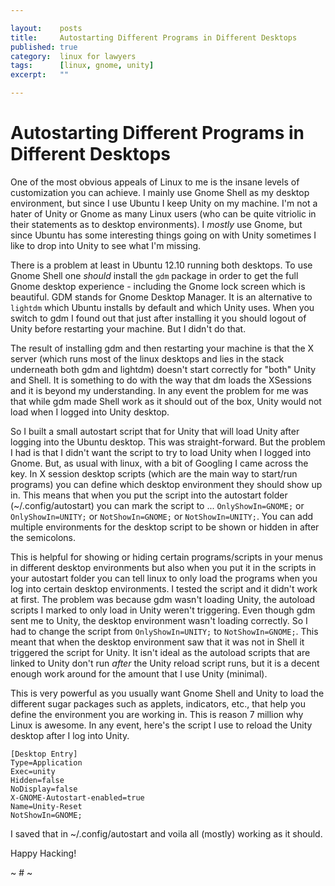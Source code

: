 ```yaml
---

layout:    posts
title:     Autostarting Different Programs in Different Desktops
published: true
category:  linux for lawyers
tags:      [linux, gnome, unity]
excerpt:   ""

---
```


# Autostarting Different Programs in Different Desktops

One of the most obvious appeals of Linux to me is the insane levels of customization you can achieve. I mainly use Gnome Shell as my desktop environment, but since I use Ubuntu I keep Unity on my machine. I'm not a hater of Unity or Gnome as many Linux users (who can be quite vitriolic in their statements as to desktop environments). I *mostly* use Gnome, but since Ubuntu has some interesting things going on with Unity sometimes I like to drop into Unity to see what I'm missing.

There is a problem at least in Ubuntu 12.10 running both desktops. To use Gnome Shell one *should* install the `gdm` package in order to get the full Gnome desktop experience - including the Gnome lock screen which is beautiful. GDM stands for Gnome Desktop Manager. It is an alternative to `lightdm` which Ubuntu installs by default and which Unity uses. When you switch to gdm I found out that just after installing it you should logout of Unity before restarting your machine. But I didn't do that.

The result of installing gdm and then restarting your machine is that the X server (which runs most of the linux desktops and lies in the stack underneath both gdm and lightdm) doesn't start correctly for "both" Unity and Shell. It is something to do with the way that dm loads the XSessions and it is beyond my understanding. In any event the problem for me was that while gdm made Shell work as it should out of the box, Unity would not load when I logged into Unity desktop.

So I built a small autostart script that for Unity that will load Unity after logging into the Ubuntu desktop. This was straight-forward. But the problem I had is that I didn't want the script to try to load Unity when I logged into Gnome. But, as usual with linux, with a bit of Googling I came across the key. In X session desktop scripts (which are the main way to start/run programs) you can define which desktop environment they should show up in. This means that when you put the script into the autostart folder (~/.config/autostart) you can mark the script to ... `OnlyShowIn=GNOME;` or `OnlyShowIn=UNITY;` or `NotShowIn=GNOME;` or `NotShowIn=UNITY;`. You can add multiple environments for the desktop script to be shown or hidden in after the semicolons. 

This is helpful for showing or hiding certain programs/scripts in your menus in different desktop environments but also when you put it in the scripts in your autostart folder you can tell linux to only load the programs when you log into certain desktop environments. I tested the script and it didn't work at first. The problem was because gdm wasn't loading Unity, the autoload scripts I marked to only load in Unity weren't triggering. Even though gdm sent me to Unity, the desktop environment wasn't loading correctly. So I had to change the script from `OnlyShowIn=UNITY;` to `NotShowIn=GNOME;`. This meant that when the desktop environment saw that it was not in Shell it triggered the script for Unity. It isn't ideal as the autoload scripts that are linked to Unity don't run *after* the Unity reload script runs, but it is a decent enough work around for the amount that I use Unity (minimal). 

This is very powerful as you usually want Gnome Shell and Unity to load the different sugar packages such as applets, indicators, etc., that help you define the environment you are working in. This is reason 7 million why Linux is awesome. In any event, here's the script I use to reload the Unity desktop after I log into Unity.

```
[Desktop Entry]
Type=Application
Exec=unity
Hidden=false
NoDisplay=false
X-GNOME-Autostart-enabled=true
Name=Unity-Reset
NotShowIn=GNOME;
```

I saved that in ~/.config/autostart and voila all (mostly) working as it should. 

Happy Hacking!

~ # ~